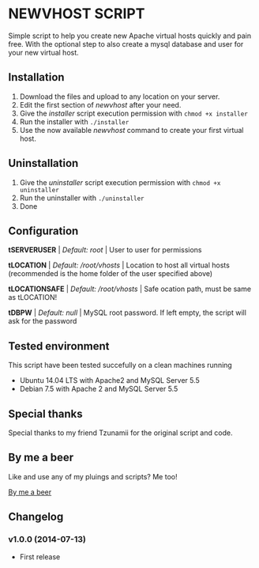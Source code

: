 NEWVHOST SCRIPT
====================

Simple script to help you create new Apache virtual hosts quickly and pain free. With the optional step to also create a mysql database and user for your new virtual host.

Installation
---------------------

1. Download the files and upload to any location on your server.
2. Edit the first section of *newvhost* after your need.
3. Give the *installer* script execution permission with `chmod +x installer`
4. Run the installer with `./installer`
5. Use the now available *newvhost* command to create your first virtual host.

Uninstallation
---------------------

1. Give the *uninstaller* script execution permission with `chmod +x uninstaller`
2. Run the uninstaller with `./uninstaller`
3. Done

Configuration
---------------------

**tSERVERUSER** | *Default: root* | User to user for permissions

**tLOCATION** | *Default: /root/vhosts* | Location to host all virtual hosts (recommended is the home folder of the user specified above)

**tLOCATIONSAFE** | *Default: \/root\/vhosts* | Safe ocation path, must be same as tLOCATION!

**tDBPW** | *Default: null* | MySQL root password. If left empty, the script will ask for the password

Tested environment
---------------------

This script have been tested succefully on a clean machines running

- Ubuntu 14.04 LTS with Apache2 and MySQL Server 5.5
- Debian 7.5 with Apache 2 and MySQL Server 5.5


Special thanks
---------------------

Special thanks to my friend Tzunamii for the original script and code.

By me a beer
---------------------

Like and use any of my pluings and scripts? Me too!

[By me a beer](http://darkwhispering.com/by-me-a-beer)

Changelog
---------------------

### v1.0.0 (2014-07-13)
- First release
